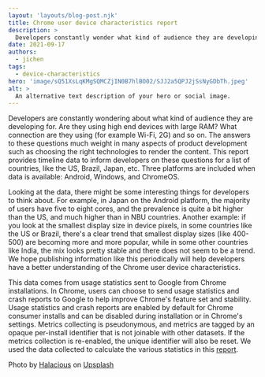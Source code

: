 ```yaml
---
layout: 'layouts/blog-post.njk'
title: Chrome user device characteristics report
description: >
  Developers constantly wonder what kind of audience they are developing for. How much RAM do they have? What kind of Wi-fi are they on? A new report provides answers for a range of countries and platforms.
date: 2021-09-17
authors:
  - jichen
tags:
  - device-characteristics
hero: 'image/sQ51XsLqKMgSQMCZjIN0B7hlBO02/SJJ2a5QPJ2jSsNyGDbTh.jpeg'
alt: >
  An alternative text description of your hero or social image.
---
```


Developers are constantly wondering about what kind of audience they are
developing for. Are they using high end devices with large RAM? What connection
are they using (for example Wi-Fi, 2G) and so on. The answers to these questions
much weight in many aspects of product development such as choosing the right
technologies to render the content. This report provides timeline data to inform
developers on these questions for a list of countries, like the US, Brazil,
Japan, etc. Three platforms are included when data is available: Android,
Windows, and ChromeOS.

Looking at the data, there might be some interesting things for developers to
think about. For example, in Japan on the Android platform, the majority of
users have five to eight cores, and the prevalence is quite a bit higher than
the US, and much higher than in NBU countries. Another example: if you look at
the smallest display size in device pixels, in some countries like the US or
Brazil, there's a clear trend that smallest display sizes (like 400-500) are
becoming more and more popular, while in some other countries like India, the
mix looks pretty stable and there does not seem to be a trend. We hope
publishing information like this periodically will help developers have a better
understanding of the Chrome user device characteristics.

This data comes from usage statistics sent to Google from Chrome installations.
In Chrome, users can choose to send usage statistics and crash reports to Google
to help improve Chrome's feature set and stability. Usage statistics and crash
reports are enabled by default for Chrome consumer installs and can be disabled
during installation or in Chrome's settings. Metrics collecting is pseudonymous,
and metrics are tagged by an opaque per-install identifier that is not joinable
with other datasets.  If the metrics collection is re-enabled, the unique
identifier will also be reset. We used the data collected to calculate the
various statistics in this
[report](https://docs.google.com/document/d/e/2PACX-1vTLB93N1X3QRs_0T869wIppeXYDGWeyDeVM5N8XSKVAx3cIl1RyNj3fM4gUn06cEimfUM4wubmC_laB/pub).

Photo by [Halacious](https://unsplash.com/@halacious?utm_source=unsplash&utm_medium=referral&utm_content=creditCopyText) on [Upsplash](https://unsplash.com/s/photos/multiple-phones?utm_source=unsplash&utm_medium=referral&utm_content=creditCopyText)
